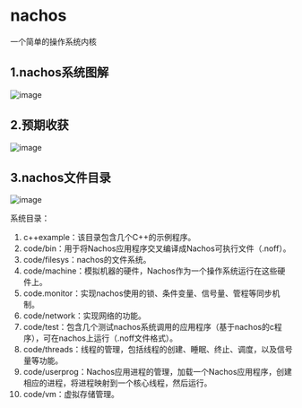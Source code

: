 # nachos
一个简单的操作系统内核
## 1.nachos系统图解
![image](https://github.com/chenjiadragon/nachos/assets/61454134/3d299691-84dd-443d-8924-d2ac403485da)

## 2.预期收获
![image](https://github.com/chenjiadragon/nachos/assets/61454134/6d4390e0-4bb3-4c9f-ab4b-6e32e25ac87b)

## 3.nachos文件目录
![image](https://github.com/chenjiadragon/nachos/assets/61454134/1fe6a089-23f6-4cde-bab6-8ed8642eabc7)

系统目录：
1. c++example：该目录包含几个C++的示例程序。
2. code/bin：用于将Nachos应用程序交叉编译成Nachos可执行文件（.noff）。
3. code/filesys：nachos的文件系统。
4. code/machine：模拟机器的硬件，Nachos作为一个操作系统运行在这些硬件上。
5. code.monitor：实现nachos使用的锁、条件变量、信号量、管程等同步机制。
6. code/network：实现网络的功能。
7. code/test：包含几个测试nachos系统调用的应用程序（基于nachos的c程序），可在nachos上运行（.noff文件格式）。
8. code/threads：线程的管理，包括线程的创建、睡眠、终止、调度，以及信号量等功能。
9. code/userprog：Nachos应用进程的管理，加载一个Nachos应用程序，创建相应的进程，将进程映射到一个核心线程，然后运行。
10. code/vm：虚拟存储管理。
